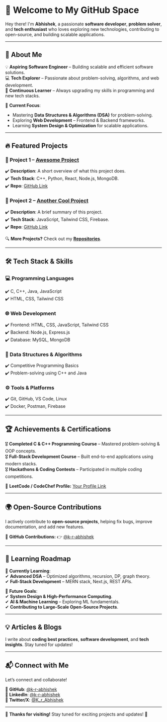 # 🚀 Welcome to My GitHub Space  

Hey there! I'm **Abhishek**, a passionate **software developer**, **problem solver**, and **tech enthusiast** who loves exploring new technologies, contributing to open-source, and building scalable applications.  

---

## 🌟 About Me  

💡 **Aspiring Software Engineer** – Building scalable and efficient software solutions.  
💻 **Tech Explorer** – Passionate about problem-solving, algorithms, and web development.  
🔬 **Continuous Learner** – Always upgrading my skills in programming and new tech stacks.  

🚀 **Current Focus**:  
- Mastering **Data Structures & Algorithms (DSA)** for problem-solving.  
- Exploring **Web Development** – Frontend & Backend frameworks.  
- Learning **System Design & Optimization** for scalable applications.  

---

## 🔥 Featured Projects  

### **📌 Project 1 – [Awesome Project](#)**  
✔️ **Description**: A short overview of what this project does.  
✔️ **Tech Stack**: C++, Python, React, Node.js, MongoDB.  
✔️ **Repo**: [GitHub Link](#)  

### **📌 Project 2 – [Another Cool Project](#)**  
✔️ **Description**: A brief summary of this project.  
✔️ **Tech Stack**: JavaScript, Tailwind CSS, Firebase.  
✔️ **Repo**: [GitHub Link](#)  

🔍 **More Projects?** Check out my **[Repositories](https://github.com/k-r-abhishek?tab=repositories)**.  

---

## 🛠️ Tech Stack & Skills  

### **💻 Programming Languages**  
✔️ C, C++, Java, JavaScript  
✔️ HTML, CSS, Tailwind CSS  

### **🌐 Web Development**  
✔️ Frontend: HTML, CSS, JavaScript, Tailwind CSS  
✔️ Backend: Node.js, Express.js  
✔️ Database: MySQL, MongoDB  

### **🔢 Data Structures & Algorithms**  
✔️ Competitive Programming Basics  
✔️ Problem-solving using C++ and Java  

### **⚙️ Tools & Platforms**  
✔️ Git, GitHub, VS Code, Linux  
✔️ Docker, Postman, Firebase  

---

## 🏆 Achievements & Certifications  

🎖 **Completed C & C++ Programming Course** – Mastered problem-solving & OOP concepts.  
🎖 **Full-Stack Development Course** – Built end-to-end applications using modern stacks.  
🎖 **Hackathons & Coding Contests** – Participated in multiple coding competitions.  

🏅 **LeetCode / CodeChef Profile:** [Your Profile Link](#)  

---

## 🌍 Open-Source Contributions  

I actively contribute to **open-source projects**, helping fix bugs, improve documentation, and add new features.  

🔗 **GitHub Contributions:** 👉 [@k-r-abhishek](https://github.com/k-r-abhishek)  

---

## 📜 Learning Roadmap  

🚀 **Currently Learning**:  
✔ **Advanced DSA** – Optimized algorithms, recursion, DP, graph theory.  
✔ **Full-Stack Development** – MERN stack, Next.js, REST APIs.  

🎯 **Future Goals**:  
✔ **System Design & High-Performance Computing**.  
✔ **AI & Machine Learning** – Exploring ML fundamentals.  
✔ **Contributing to Large-Scale Open-Source Projects**.  

---

## 💡 Articles & Blogs  

I write about **coding best practices**, **software development**, and **tech insights**. Stay tuned for updates!  

---

## 📬 Connect with Me  

Let’s connect and collaborate!  

🔗 **GitHub**: [@k-r-abhishek](https://github.com/k-r-abhishek)  
🔗 **LinkedIn**: [@k-r-abhishek](https://www.linkedin.com/in/k-r-abhishek)  
🔗 **Twitter/X**: [@K_r_Abhishek](https://x.com/K_r_Abhishek)  

---

🚀 **Thanks for visiting!** Stay tuned for exciting projects and updates! 🎯
